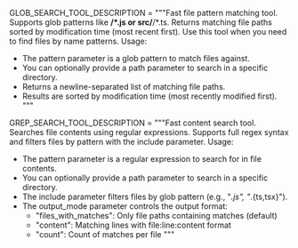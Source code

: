 GLOB_SEARCH_TOOL_DESCRIPTION = """Fast file pattern matching tool.
Supports glob patterns like **/*.js or src/**/*.ts.
Returns matching file paths sorted by modification time (most recent first).
Use this tool when you need to find files by name patterns.
Usage:
- The pattern parameter is a glob pattern to match files against.
- You can optionally provide a path parameter to search in a specific directory.
- Returns a newline-separated list of matching file paths.
- Results are sorted by modification time (most recently modified first).
"""


GREP_SEARCH_TOOL_DESCRIPTION = """Fast content search tool.
Searches file contents using regular expressions. Supports full regex
syntax and filters files by pattern with the include parameter.
Usage:
- The pattern parameter is a regular expression to search for in file contents.
- You can optionally provide a path parameter to search in a specific directory.
- The include parameter filters files by glob pattern (e.g., "*.js", "*.{ts,tsx}").
- The output_mode parameter controls the output format:
  - "files_with_matches": Only file paths containing matches (default)
  - "content": Matching lines with file:line:content format
  - "count": Count of matches per file
"""